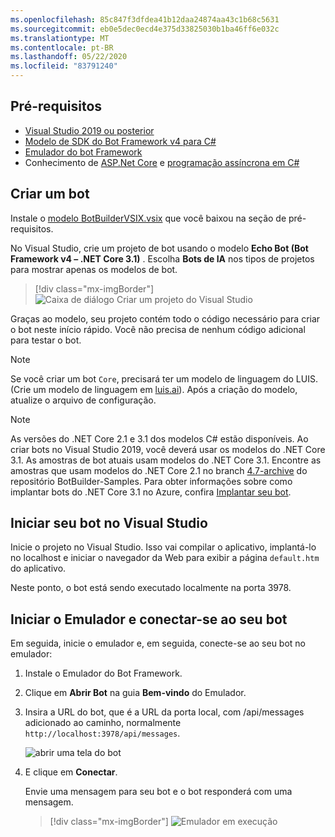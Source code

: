 ```yaml
---
ms.openlocfilehash: 85c847f3dfdea41b12daa24874aa43c1b68c5631
ms.sourcegitcommit: eb0e5dec0ecd4e375d33825030b1ba46ff6e032c
ms.translationtype: MT
ms.contentlocale: pt-BR
ms.lasthandoff: 05/22/2020
ms.locfileid: "83791240"
---
```

## <a name="prerequisites"></a>Pré-requisitos

- [Visual Studio 2019 ou posterior](https://www.visualstudio.com/downloads)
- [Modelo de SDK do Bot Framework v4 para C#](https://aka.ms/bot-vsix)
- [Emulador do bot Framework](https://aka.ms/bot-framework-emulator-readme)
- Conhecimento de [ASP.Net Core](https://docs.microsoft.com/aspnet/core/) e [programação assíncrona em C#](https://docs.microsoft.com/dotnet/csharp/programming-guide/concepts/async/index)

## <a name="create-a-bot"></a>Criar um bot

Instale o [modelo BotBuilderVSIX.vsix](https://aka.ms/bot-vsix) que você baixou na seção de pré-requisitos.

No Visual Studio, crie um projeto de bot usando o modelo **Echo Bot (Bot Framework v4 – .NET Core 3.1)** . Escolha **Bots de IA** nos tipos de projetos para mostrar apenas os modelos de bot.

> [!div class="mx-imgBorder"]
> ![Caixa de diálogo Criar um projeto do Visual Studio](../media/azure-bot-quickstarts/bot-builder-dotnet-project-vs2019.png)

Graças ao modelo, seu projeto contém todo o código necessário para criar o bot neste início rápido. Você não precisa de nenhum código adicional para testar o bot.

> [!NOTE]
> Se você criar um bot `Core`, precisará ter um modelo de linguagem do LUIS. (Crie um modelo de linguagem em [luis.ai](https://www.luis.ai)). Após a criação do modelo, atualize o arquivo de configuração.

> [!NOTE]
> As versões do .NET Core 2.1 e 3.1 dos modelos C# estão disponíveis.
> Ao criar bots no Visual Studio 2019, você deverá usar os modelos do .NET Core 3.1.
> As amostras de bot atuais usam modelos do .NET Core 3.1. Encontre as amostras que usam modelos do .NET Core 2.1 no branch [4.7-archive](https://github.com/microsoft/BotBuilder-Samples/tree/4.7-archive/samples/csharp_dotnetcore) do repositório BotBuilder-Samples.
> Para obter informações sobre como implantar bots do .NET Core 3.1 no Azure, confira [Implantar seu bot](~/bot-builder-deploy-az-cli.md).

## <a name="start-your-bot-in-visual-studio"></a>Iniciar seu bot no Visual Studio

Inicie o projeto no Visual Studio. Isso vai compilar o aplicativo, implantá-lo no localhost e iniciar o navegador da Web para exibir a página `default.htm` do aplicativo.

Neste ponto, o bot está sendo executado localmente na porta 3978.

## <a name="start-the-emulator-and-connect-to-your-bot"></a>Iniciar o Emulador e conectar-se ao seu bot

Em seguida, inicie o emulador e, em seguida, conecte-se ao seu bot no emulador:

1. Instale o Emulador do Bot Framework.

2. Clique em **Abrir Bot** na guia **Bem-vindo** do Emulador.

3. Insira a URL do bot, que é a URL da porta local, com /api/messages adicionado ao caminho, normalmente `http://localhost:3978/api/messages`.

   <!--This is the same process in the Emulator for all three languages.-->
   ![abrir uma tela do bot](../media/python/quickstart/open-bot.png)

4. E clique em **Conectar**.

   Envie uma mensagem para seu bot e o bot responderá com uma mensagem.

   > [!div class="mx-imgBorder"]
   > ![Emulador em execução](../media/emulator-v4/cs-quickstart.png)

<!--
> [!NOTE]
> If you see that the message cannot be sent, you might need to restart your machine as ngrok didn't get the needed privileges on your system yet (only needs to be done one time).
-->
